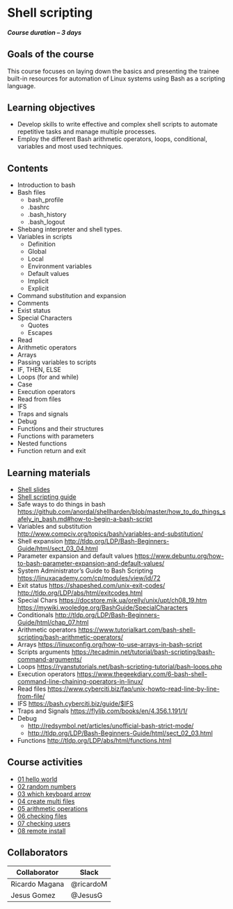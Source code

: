 # Shell scripting

##### Course duration – 3 days

## Goals of the course 

This course focuses on laying down the basics and presenting the trainee built-in resources for automation of Linux systems using Bash as a scripting language.

## Learning objectives 

- Develop skills to write effective and complex shell scripts to automate repetitive tasks and manage multiple processes.
- Employ the different Bash arithmetic operators, loops, conditional, variables and most used techniques.

## Contents 


- Introduction to bash 
- Bash files  
	- bash_profile  
	- .bashrc  
	- .bash_history  
	- .bash_logout 
- Shebang interpreter and shell types. 
- Variables in scripts 
	- Definition 
	- Global 
	- Local 
	- Environment variables 
	- Default values 
	- Implicit 
	- Explicit 
- Command substitution and expansion 
- Comments 
- Exist status 
- Special Characters 
	- Quotes 
	- Escapes 
- Read 
- Arithmetic operators 
- Arrays 
- Passing variables to scripts 
- IF, THEN, ELSE 
- Loops (for and while) 
- Case 
- Execution operators 
- Read from files 
- IFS 
- Traps and signals 
- Debug 
- Functions and their structures 
- Functions with parameters 
- Nested functions 
- Function return and exit 



## Learning materials 
- [Shell slides](https://digitalonus01.sharepoint.com/:p:/r/_layouts/15/Doc.aspx?sourcedoc=%7B26C91B61-B5D6-402D-A55B-73D06F571974%7D&file=DoU%20University%20-%20Shell%20Scripting%20Course.pptx&action=edit&mobileredirect=true)
- [Shell scripting guide](./shell-scripting.md)
- Safe ways to do things in bash
 https://github.com/anordal/shellharden/blob/master/how_to_do_things_safely_in_bash.md#how-to-begin-a-bash-script
- Variables and substitution 
 http://www.compciv.org/topics/bash/variables-and-substitution/ 
- Shell expansion 
 http://tldp.org/LDP/Bash-Beginners-Guide/html/sect_03_04.html 
- Parameter expansion and default values 
 https://www.debuntu.org/how-to-bash-parameter-expansion-and-default-values/ 
- System Administrator’s Guide to Bash Scripting 
 https://linuxacademy.com/cp/modules/view/id/72 
- Exit status
 https://shapeshed.com/unix-exit-codes/
 http://tldp.org/LDP/abs/html/exitcodes.html
- Special Chars
 https://docstore.mik.ua/orelly/unix/upt/ch08_19.htm
 https://mywiki.wooledge.org/BashGuide/SpecialCharacters
- Conditionals
 http://tldp.org/LDP/Bash-Beginners-Guide/html/chap_07.html
- Arithmetic operators
 https://www.tutorialkart.com/bash-shell-scripting/bash-arithmetic-operators/
- Arrays
 https://linuxconfig.org/how-to-use-arrays-in-bash-script
- Scripts arguments
 https://tecadmin.net/tutorial/bash-scripting/bash-command-arguments/
- Loops
 https://ryanstutorials.net/bash-scripting-tutorial/bash-loops.php
- Execution operators
 https://www.thegeekdiary.com/6-bash-shell-command-line-chaining-operators-in-linux/
- Read files
 https://www.cyberciti.biz/faq/unix-howto-read-line-by-line-from-file/
- IFS
 https://bash.cyberciti.biz/guide/$IFS
- Traps and Signals
 https://flylib.com/books/en/4.356.1.191/1/
- Debug
    - http://redsymbol.net/articles/unofficial-bash-strict-mode/
    - http://tldp.org/LDP/Bash-Beginners-Guide/html/sect_02_03.html
- Functions
 http://tldp.org/LDP/abs/html/functions.html

## Course activities

- [01 hello world](./01-hello-world.md)
- [02 random numbers](./02-random-numbers.md)
- [03 which keyboard arrow](./03-which-keyboard-arrow.md)
- [04 create multi files](./04-create-multi-files.md)
- [05 arithmetic operations](./05-arithmetic-operations.md)
- [06 checking files](./06-checking-files.md)
- [07 checking users](./07-activity-checking-users.md)
- [08 remote install](./08-remote-install.md)
## Collaborators 

| Collaborator  | Slack  |
| ------------ | ------------ |
| Ricardo Magana  |@ricardoM   |
| Jesus Gomez  |@JesusG   |




